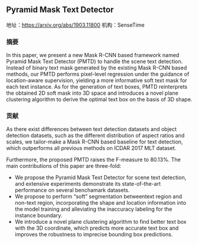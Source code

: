 ## Pyramid Mask Text Detector
地址：https://arxiv.org/abs/1903.11800
机构：SenseTime 

### 摘要
In this paper, we present a new Mask R-CNN based framework named Pyramid Mask Text Detector (PMTD) to handle the scene text detection. Instead of binary text mask generated by the existing Mask R-CNN based methods, our PMTD performs pixel-level regression under the guidance of location-aware supervision, yielding a more informative soft text mask for each text instance.
As for the generation of text boxes, PMTD reinterprets the obtained 2D soft mask into 3D space and introduces a novel plane clustering algorithm to derive the optimal text box on the basis of 3D shape.

### 贡献
As there exist differences between text detection datasets and object detection datasets, such as the different distribution of aspect ratios and scales, we tailor-make a Mask R-CNN based baseline for text detection, which outperforms all previous methods on ICDAR 2017 MLT dataset. 

Furthermore, the proposed PMTD raises the F-measure to 80.13%. The main contributions of this paper are three-fold:
- We propose the Pyramid Mask Text Detector for scene text detection, and extensive experiments demonstrate its state-of-the-art performance on several benchamark datasets.
- We propose to perform “soft” segmentation betweentext region and non-text region, incorporating the shape and location information into the model training and alleviating the inaccuracy labeling for the instance boundary.
- We introduce a novel plane clustering algorithm to find better text box with the 3D coordinate, which predicts more accurate text box and improves the robustness to imprecise bounding box predictions.
